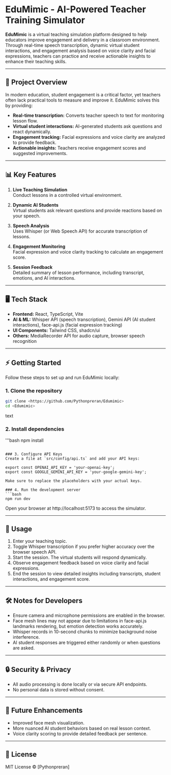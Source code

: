 # EduMimic - AI-Powered Teacher Training Simulator

**EduMimic** is a virtual teaching simulation platform designed to help educators improve engagement and delivery in a classroom environment. Through real-time speech transcription, dynamic virtual student interactions, and engagement analysis based on voice clarity and facial expressions, teachers can practice and receive actionable insights to enhance their teaching skills.

---

## 🚀 Project Overview

In modern education, student engagement is a critical factor, yet teachers often lack practical tools to measure and improve it. EduMimic solves this by providing:

- **Real-time transcription:** Converts teacher speech to text for monitoring lesson flow.
- **Virtual student interactions:** AI-generated students ask questions and react dynamically.
- **Engagement tracking:** Facial expressions and voice clarity are analyzed to provide feedback.
- **Actionable insights:** Teachers receive engagement scores and suggested improvements.

---

## 📊 Key Features

1. **Live Teaching Simulation**  
   Conduct lessons in a controlled virtual environment.

2. **Dynamic AI Students**  
   Virtual students ask relevant questions and provide reactions based on your speech.

3. **Speech Analysis**  
   Uses Whisper (or Web Speech API) for accurate transcription of lessons.

4. **Engagement Monitoring**  
   Facial expression and voice clarity tracking to calculate an engagement score.

5. **Session Feedback**  
   Detailed summary of lesson performance, including transcript, emotions, and AI interactions.

---

## 🖥️ Tech Stack

- **Frontend:** React, TypeScript, Vite  
- **AI & ML:** Whisper API (speech transcription), Gemini API (AI student interactions), face-api.js (facial expression tracking)  
- **UI Components:** Tailwind CSS, shadcn/ui  
- **Others:** MediaRecorder API for audio capture, browser speech recognition

---

## ⚡ Getting Started

Follow these steps to set up and run EduMimic locally:

### 1. Clone the repository
```bash
git clone <https://github.com/Pythonpreran/Edumimic>
cd <Edumimic>
```
text

### 2. Install dependencies
'''bash
npm install

```

### 3. Configure API Keys
Create a file at `src/config/api.ts` and add your API keys:

export const OPENAI_API_KEY = 'your-openai-key';
export const GOOGLE_GEMINI_API_KEY = 'your-google-gemini-key';

Make sure to replace the placeholders with your actual keys.

### 4. Run the development server
```bash
npm run dev
```
Open your browser at http://localhost:5173 to access the simulator.

---

## 🧩 Usage

1. Enter your teaching topic.
2. Toggle Whisper transcription if you prefer higher accuracy over the browser speech API.
3. Start the session. The virtual students will respond dynamically.
4. Observe engagement feedback based on voice clarity and facial expressions.
5. End the session to view detailed insights including transcripts, student interactions, and engagement score.

---

## 🛠️ Notes for Developers

- Ensure camera and microphone permissions are enabled in the browser.
- Face mesh lines may not appear due to limitations in face-api.js landmarks rendering, but emotion detection works accurately.
- Whisper records in 10-second chunks to minimize background noise interference.
- AI student responses are triggered either randomly or when questions are asked.

---

## 🔒 Security & Privacy

- All audio processing is done locally or via secure API endpoints.
- No personal data is stored without consent.

---

## 🎯 Future Enhancements

- Improved face mesh visualization.
- More nuanced AI student behaviors based on real lesson context.
- Voice clarity scoring to provide detailed feedback per sentence.

---

## 📜 License

MIT License © [Pythonpreran]
